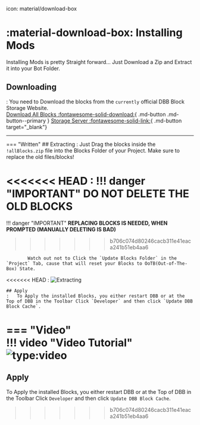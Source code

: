 icon: material/download-box

# :material-download-box: Installing Mods

Installing Mods is pretty Straight forward... Just Download a Zip and Extract it into your Bot Folder.

## Downloading

:   You need to Download the blocks from the `currently` official DBB Block Storage Website.  
    [Download All Blocks :fontawesome-solid-download:](https://blocks.dbb.software/Blocks/!allBlocks.zip){ .md-button .md-button--primary }
    [Storage Server :fontawesome-solid-link:](https://blocks.dbb.software/Blocks/){ .md-button target="_blank"}

---

=== "Written"
    ## Extracting
    :   Just Drag the blocks inside the `!allBlocks.zip` file into the Blocks Folder of your Project. Make sure to replace the old files/blocks!

<<<<<<< HEAD
    :   !!! danger "IMPORTANT"
            **DO NOT DELETE THE OLD BLOCKS**  
=======
!!! danger "IMPORTANT"
    **REPLACING BLOCKS IS NEEDED, WHEN PROMPTED (MANUALLY DELETING IS BAD)**  
>>>>>>> b706c074d80246cacb311e41eaca241b51eb4aa6

            Watch out not to Click the `Update Blocks Folder` in the `Project` Tab, cause that will reset your Blocks to OoTB(Out-of-The-Box) State.



<<<<<<< HEAD
    :   ![Extracting](https://i.imgur.com/fGVDO9N.gif)

    ## Apply
    :   To Apply the installed Blocks, you either restart DBB or at the Top of DBB in the Toolbar Click `Developer` and then click `Update DBB Block Cache`.

=== "Video"   
    !!! video "Video Tutorial"
        ![type:video](https://www.youtube.com/embed/7QZyGmr5LVM)
=======
## Apply
To Apply the installed Blocks, you either restart DBB or at the Top of DBB in the Toolbar Click `Developer` and then click `Update DBB Block Cache`.
>>>>>>> b706c074d80246cacb311e41eaca241b51eb4aa6
